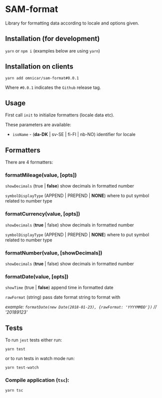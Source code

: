 # SAM-format
Library for formatting data according to locale and options given.

## Installation (for development)

`yarn` or `npm i` (examples below are using `yarn`)

## Installation on clients

`yarn add omnicar/sam-format#0.0.1`

Where `#0.0.1` indicates the `Github` release tag.

## Usage

First call `init` to initialize formatters (locale data etc).

These parameters are available:

* `isoName` - (**da-DK** | sv-SE | fi-FI | nb-NO) identifier for locale

## Formatters

There are 4 formatters:

### formatMileage(value, [opts])

`showDecimals` (true | **false**) show decimals in formatted number

`symbolDisplayType` (APPEND | PREPEND | **NONE**) where to put symbol related to number type

### formatCurrency(value, [opts])

`showDecimals` (**true** | false) show decimals in formatted number

`symbolDisplayType` (APPEND | PREPEND | **NONE**) where to put symbol related to number type

### formatNumber(value, [showDecimals])

`showDecimals` (**true** | false) show decimals in formatted number

### formatDate(value, [opts])

`showTime` (true | **false**) append time in formatted date

`rawFormat` (string) pass date format string to format with

_example: `formatDate(new Date(2018-01-23), {rawFormat: 'YYYYMMDD'})` // '20189123'_

## Tests

To run `jest` tests either run:

`yarn test`

or to run tests in watch mode run:

`yarn test-watch`

### Compile application (`tsc`):

`yarn tsc`
